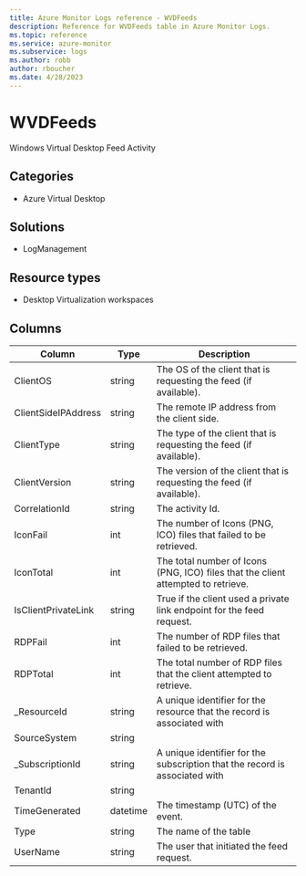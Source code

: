 ```yaml
---
title: Azure Monitor Logs reference - WVDFeeds
description: Reference for WVDFeeds table in Azure Monitor Logs.
ms.topic: reference
ms.service: azure-monitor
ms.subservice: logs
ms.author: robb
author: rboucher
ms.date: 4/28/2023
---
```


# WVDFeeds

 Windows Virtual Desktop Feed Activity

## Categories

- Azure Virtual Desktop
## Solutions

- LogManagement
## Resource types

- Desktop Virtualization workspaces




## Columns

| Column | Type | Description |
| --- | --- | --- |
| ClientOS | string | The OS of the client that is requesting the feed (if available). |
| ClientSideIPAddress | string | The remote IP address from the client side. |
| ClientType | string | The type of the client that is requesting the feed (if available). |
| ClientVersion | string | The version of the client that is requesting the feed (if available). |
| CorrelationId | string | The activity Id. |
| IconFail | int | The number of Icons (PNG, ICO) files that failed to be retrieved. |
| IconTotal | int | The total number of Icons (PNG, ICO) files that the client attempted to retrieve. |
| IsClientPrivateLink | string | True if the client used a private link endpoint for the feed request. |
| RDPFail | int | The number of RDP files that failed to be retrieved. |
| RDPTotal | int | The total number of RDP files that the client attempted to retrieve. |
| _ResourceId | string | A unique identifier for the resource that the record is associated with |
| SourceSystem | string |  |
| _SubscriptionId | string | A unique identifier for the subscription that the record is associated with |
| TenantId | string |  |
| TimeGenerated | datetime | The timestamp (UTC) of the event. |
| Type | string | The name of the table |
| UserName | string | The user that initiated the feed request. |
